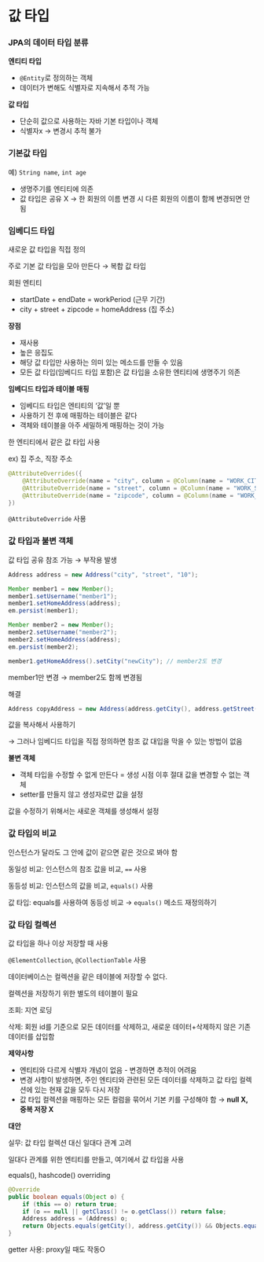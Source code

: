 # 값 타입

### JPA의 데이터 타입 분류

**엔티티 타입**

- `@Entity`로 정의하는 객체
- 데이터가 변해도 식별자로 지속해서 추적 가능

**값 타입**

- 단순히 값으로 사용하는 자바 기본 타입이나 객체
- 식별자x → 변경시 추적 불가

### 기본값 타입

예) `String name`, `int age`

- 생명주기를 엔티티에 의존
- 값 타입은 공유 X → 한 회원의 이름 변경 시 다른 회원의 이름이 함께 변경되면 안됨

### 임베디드 타입

새로운 값 타입을 직접 정의

주로 기본 값 타입을 모아 만든다 → 복합 값 타입

회원 엔티티

- startDate + endDate = workPeriod (근무 기간)
- city + street + zipcode = homeAddress (집 주소)

**장점**

- 재사용
- 높은 응집도
- 해당 값 타입만 사용하는 의미 있는 메소드를 만들 수 있음
- 모든 값 타입(임베디드 타입 포함)은 값 타입을 소유한 엔티티에 생명주기 의존

**임베디드 타입과 테이블 매핑**

- 임베디드 타입은 엔티티의 ‘값’일 뿐
- 사용하기 전 후에 매핑하는 테이블은 같다
- 객체와 테이블을 아주 세밀하게 매핑하는 것이 가능

한 엔티티에서 같은 값 타입 사용

ex) 집 주소, 직장 주소

```java
@AttributeOverrides({
    @AttributeOverride(name = "city", column = @Column(name = "WORK_CITY")),
    @AttributeOverride(name = "street", column = @Column(name = "WORK_STREET")),
    @AttributeOverride(name = "zipcode", column = @Column(name = "WORK_ZIPCDE"))
})
```

`@AttributeOverride` 사용

### 값 타입과 불변 객체

값 타입 공유 참조 가능 → 부작용 발생

```java
Address address = new Address("city", "street", "10");

Member member1 = new Member();
member1.setUsername("member1");
member1.setHomeAddress(address);
em.persist(member1);

Member member2 = new Member();
member2.setUsername("member2");
member2.setHomeAddress(address);
em.persist(member2);

member1.getHomeAddress().setCity("newCity"); // member2도 변경
```

member1만 변경 → member2도 함께 변경됨

해결

```java
Address copyAddress = new Address(address.getCity(), address.getStreet(), address.getZipcode());
```

값을 복사해서 사용하기

→ 그러나 임베디드 타입을 직접 정의하면 참조 값 대입을 막을 수 있는 방법이 없음

**불변 객체**

- 객체 타입을 수정할 수 없게 만든다 = 생성 시점 이후 절대 값을 변경할 수 없는 객체
- setter를 만들지 않고 생성자로만 값을 설정

값을 수정하기 위해서는 새로운 객체를 생성해서 설정

### 값 타입의 비교

인스턴스가 달라도 그 안에 값이 같으면 같은 것으로 봐야 함

동일성 비교: 인스턴스의 참조 값을 비교, `==` 사용

동등성 비교: 인스턴스의 값을 비교, `equals()` 사용

값 타입: equals를 사용하여 동등성 비교 → `equals()` 메소드 재정의하기

### 값 타입 컬렉션

값 타입을 하나 이상 저장할 때 사용

`@ElementCollection`, `@CollectionTable` 사용

데이터베이스는 컬렉션을 같은 테이블에 저장할 수 없다.

컬렉션을 저장하기 위한 별도의 테이블이 필요

조회: 지연 로딩

삭제: 회원 id를 기준으로 모든 데이터를 삭제하고, 새로운 데이터+삭제하지 않은 기존 데이터를 삽입함

**제약사항**

- 엔티티와 다르게 식별자 개념이 없음 - 변경하면 추적이 어려움
- 변경 사항이 발생하면, 주인 엔티티와 관련된 모든 데이터를 삭제하고 값 타입 컬렉션에 있는 현재 값을 모두 다시 저장
- 값 타입 컬렉션을 매핑하는 모든 컬럼을 묶어서 기본 키를 구성해야 함 → **null X, 중복 저장 X**

**대안**

실무: 값 타입 컬렉션 대신 일대다 관계 고려

일대다 관계를 위한 엔티티를 만들고, 여기에서 값 타입을 사용

equals(), hashcode() overriding

```java
@Override
public boolean equals(Object o) {
    if (this == o) return true;
    if (o == null || getClass() != o.getClass()) return false;
    Address address = (Address) o;
    return Objects.equals(getCity(), address.getCity()) && Objects.equals(getStreet(), address.getStreet()) && Objects.equals(getZipcode(), address.getZipcode());
}
```

getter 사용: proxy일 때도 작동O